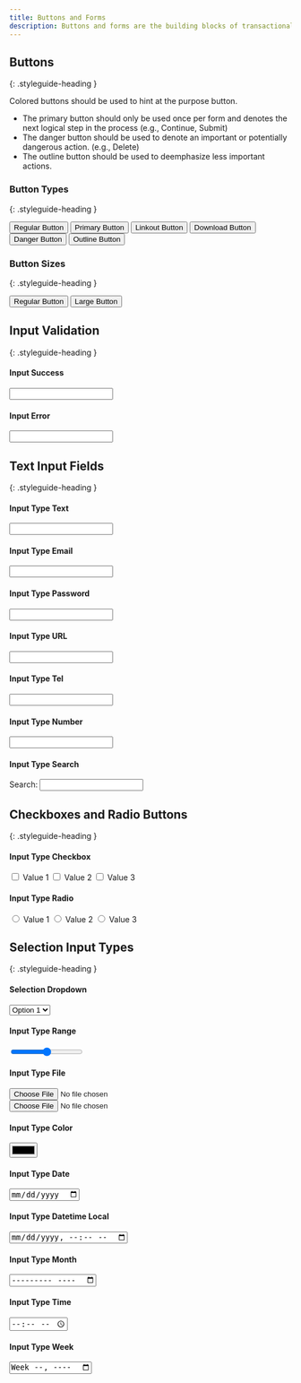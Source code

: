 ```yaml
---
title: Buttons and Forms
description: Buttons and forms are the building blocks of transactional interactions with your residents.
---
```


## Buttons
{: .styleguide-heading }

Colored buttons should be used to hint at the purpose button.

- The primary button should only be used once per form and denotes the next logical step in the process (e.g., Continue, Submit)
- The danger button should be used to denote an important or potentially dangerous action. (e.g., Delete)
- The outline button should be used to deemphasize less important actions.

### Button Types
{: .styleguide-heading }
<div class="preview">
  <button class="button">Regular Button</button>
  <button class="button button-primary">Primary Button</button>
  <button class="button button-primary button-linkout">Linkout Button</button>
  <button class="button button-primary button-download">Download Button</button>
  <button class="button button-danger">Danger Button</button>
  <button class="button button-outline">Outline Button</button>
</div>

### Button Sizes
{: .styleguide-heading }
<div class="preview">
  <button class="button">Regular Button</button>
  <button class="button button-large">Large Button</button>
</div>


## Input Validation
{: .styleguide-heading }
<div class="preview">
  <h4>Input Success</h4>
  <input type="text" name="input-validation-success" class="input-success">
  <h4>Input Error</h4>
  <input type="text" name="input-validation-error" class="input-error">
</div>

## Text Input Fields
{: .styleguide-heading }
<div class="preview">
  <h4>Input Type Text</h4>
  <input type="text" name="input-type-text">

  <h4>Input Type Email</h4>
  <input type="email" name="input-type-email">

  <h4>Input Type Password</h4>
  <input type="password" name="input-type-password">

  <h4>Input Type URL</h4>
  <input type="url" name="input-type-url">

  <h4>Input Type Tel</h4>
  <input type="tel" name="input-type-tel">

  <h4>Input Type Number</h4>
  <input type="number" name="input-type-number">

  <h4>Input Type Search</h4>
  <label for="input-type-search">Search:</label>
  <input type="search" id="input-type-search">
</div>

## Checkboxes and Radio Buttons
{: .styleguide-heading }

<div class="preview">
  <h4>Input Type Checkbox</h4>

  <label for="input-type-checkbox-1">
    <input type="checkbox" id="input-type-checkbox-1">
    Value 1
  </label>
  <label for="input-type-checkbox-2">
    <input type="checkbox" id="input-type-checkbox-2">
    Value 2
  </label>
  <label for="input-type-checkbox-3">
    <input type="checkbox" id="input-type-checkbox-3">
    Value 3
  </label>

  <h4>Input Type Radio</h4>

  <label for="input-type-radio-1">
    <input type="radio" id="input-type-radio-1" name="input-type-radio">
    Value 1
  </label>
  <label for="input-type-radio-2">
    <input type="radio" id="input-type-radio-2" name="input-type-radio">
    Value 2
  </label>
  <label for="input-type-radio-3">
    <input type="radio" id="input-type-radio-3" name="input-type-radio">
    Value 3
  </label>
</div>

## Selection Input Types
{: .styleguide-heading }

<div class="preview">
  <h4>Selection Dropdown</h4>
  <select name="input-type-seelct">
    <option value="1">Option 1</option>
    <option value="2">Option 2</option>
    <option value="3">Option 3</option>
  </select>

  <h4>Input Type Range</h4>
  <input type="range" name="input-type-range">


  <h4>Input Type File</h4>
  <input type="file" name="input-type-file">
  <input type="file" name="input-type-file">

  <h4>Input Type Color</h4>
  <input type="color" name="input-type-color">


  <h4>Input Type Date</h4>
  <input type="date" name="input-type-date">

  <h4>Input Type Datetime Local</h4>
  <input type="datetime-local" name="input-type-datetime-local">

  <h4>Input Type Month</h4>
  <input type="month" name="input-type-month">

  <h4>Input Type Time</h4>
  <input type="time" name="input-type-time">

  <h4>Input Type Week</h4>
  <input type="week" name="input-type-week">
</div>
